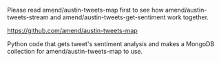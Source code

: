 
Please read amend/austin-tweets-map first to see how amend/austin-tweets-stream and amend/austin-tweets-get-sentiment work together.

https://github.com/amend/austin-tweets-map

Python code that gets tweet's sentiment analysis and makes a MongoDB collection for amend/austin-tweets-map to use.
